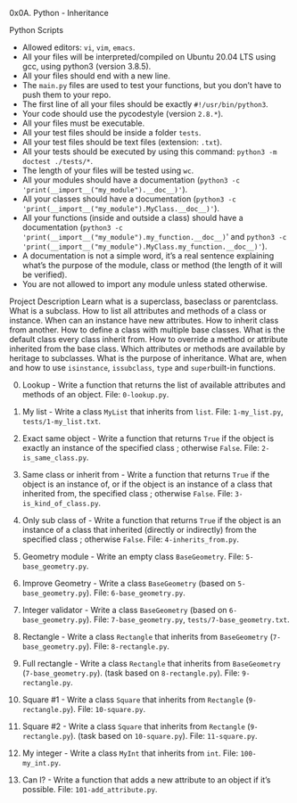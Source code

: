 0x0A. Python - Inheritance

Python Scripts
*   Allowed editors: `vi`, `vim`, `emacs`.
*   All your files will be interpreted/compiled on Ubuntu 20.04 LTS using gcc, using python3 (version 3.8.5).
*   All your files should end with a new line.
*   The `main.py` files are used to test your functions, but you don’t have to push them to your repo.
*   The first line of all your files should be exactly `#!/usr/bin/python3`.
*   Your code should use the pycodestyle (version `2.8.*`).
*   All your files must be executable.
*   All your test files should be inside a folder `tests`.
*   All your test files should be text files (extension: `.txt`).
*   All your tests should be executed by using this command: `python3 -m doctest ./tests/*`.
*   The length of your files will be tested using `wc`.
*   All your modules should have a documentation (`python3 -c 'print(__import__("my_module").__doc__)'`).
*   All your classes should have a documentation (`python3 -c 'print(__import__("my_module").MyClass.__doc__)'`).
*   All your functions (inside and outside a class) should have a documentation (`python3 -c 'print(__import__("my_module").my_function.__doc__)`' and `python3 -c 'print(__import__("my_module").MyClass.my_function.__doc__)'`).
*   A documentation is not a simple word, it’s a real sentence explaining what’s the purpose of the module, class or method (the length of it will be verified).
*   You are not allowed to import any module unless stated otherwise.


Project Description
Learn what is a superclass, baseclass or parentclass.
What is a subclass.
How to list all attributes and methods of a class or instance.
When can an instance have new attributes.
How to inherit class from another.
How to define a class with multiple base classes.
What is the default class every class inherit from.
How to override a method or attribute inherited from the base class.
Which attributes or methods are available by heritage to subclasses.
What is the purpose of inheritance.
What are, when and how to use `isinstance`, `issubclass`, `type` and `super`built-in functions.


0. Lookup - Write a function that returns the list of available attributes and methods of an object. 
File: `0-lookup.py`.

1. My list - Write a class `MyList` that inherits from `list`. 
File: `1-my_list.py`,` tests/1-my_list.txt`.

2. Exact same object - Write a function that returns `True` if the object is exactly an instance of the specified class ; otherwise `False`. 
File: `2-is_same_class.py`.

3. Same class or inherit from - Write a function that returns `True` if the object is an instance of, or if the object is an instance of a class that inherited from, the specified class ; otherwise `False`. 
File: `3-is_kind_of_class.py`.

4. Only sub class of - Write a function that returns `True` if the object is an instance of a class that inherited (directly or indirectly) from the specified class ; otherwise `False`. 
File: `4-inherits_from.py`.

5. Geometry module - Write an empty class `BaseGeometry`. 
File: `5-base_geometry.py`.

6. Improve Geometry - Write a class `BaseGeometry` (based on `5-base_geometry.py`). 
File: `6-base_geometry.py`.

7. Integer validator - Write a class `BaseGeometry` (based on `6-base_geometry.py`). 
File: `7-base_geometry.py`, `tests/7-base_geometry.txt`.

8. Rectangle - Write a class `Rectangle` that inherits from `BaseGeometry` (`7-base_geometry.py`). 
File: `8-rectangle.py`.

9. Full rectangle - Write a class `Rectangle` that inherits from `BaseGeometry` (`7-base_geometry.py`). (task based on `8-rectangle.py`). 
File: `9-rectangle.py`.

10. Square #1 - Write a class `Square` that inherits from `Rectangle` (`9-rectangle.py`). 
File: `10-square.py`.

11. Square #2 - Write a class `Square` that inherits from `Rectangle` (`9-rectangle.py`). (task based on `10-square.py`). 
File: `11-square.py`.

12. My integer - Write a class `MyInt` that inherits from `int`. 
File: `100-my_int.py`.

13. Can I? - Write a function that adds a new attribute to an object if it’s possible. 
File: `101-add_attribute.py`.